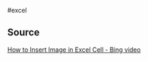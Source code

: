 #excel

## Source
[How to Insert Image in Excel Cell - Bing video](https://www.bing.com/videos/search?q=how+to+insert+picture+in+Excel+cell&view=detail&mid=801833270DE6EA45B6D3801833270DE6EA45B6D3&FORM=VIRE&PC=U531)


